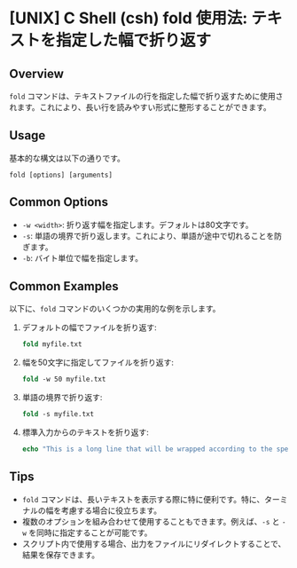 # [UNIX] C Shell (csh) fold 使用法: テキストを指定した幅で折り返す

## Overview
`fold` コマンドは、テキストファイルの行を指定した幅で折り返すために使用されます。これにより、長い行を読みやすい形式に整形することができます。

## Usage
基本的な構文は以下の通りです。

```
fold [options] [arguments]
```

## Common Options
- `-w <width>`: 折り返す幅を指定します。デフォルトは80文字です。
- `-s`: 単語の境界で折り返します。これにより、単語が途中で切れることを防ぎます。
- `-b`: バイト単位で幅を指定します。

## Common Examples
以下に、`fold` コマンドのいくつかの実用的な例を示します。

1. デフォルトの幅でファイルを折り返す:
   ```csh
   fold myfile.txt
   ```

2. 幅を50文字に指定してファイルを折り返す:
   ```csh
   fold -w 50 myfile.txt
   ```

3. 単語の境界で折り返す:
   ```csh
   fold -s myfile.txt
   ```

4. 標準入力からのテキストを折り返す:
   ```csh
   echo "This is a long line that will be wrapped according to the specified width." | fold -w 30
   ```

## Tips
- `fold` コマンドは、長いテキストを表示する際に特に便利です。特に、ターミナルの幅を考慮する場合に役立ちます。
- 複数のオプションを組み合わせて使用することもできます。例えば、`-s` と `-w` を同時に指定することが可能です。
- スクリプト内で使用する場合、出力をファイルにリダイレクトすることで、結果を保存できます。